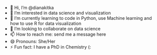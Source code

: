 - 👋 Hi, I’m @dianakitka
- 👀 I’m interested in data science and visualization
- 🌱 I’m currently learning to code in Python, use Machine learning and how to use R for data visualization
- 💞️ I’m looking to collaborate on data science 
- 📫 How to reach me: send me a message here 
- 😄 Pronouns: She/Her
- ⚡ Fun fact: I have a PhD in Chemistry (: 

<!---
dianakitka/dianakitka is a ✨ special ✨ repository because its `README.md` (this file) appears on your GitHub profile.
You can click the Preview link to take a look at your changes.
--->
